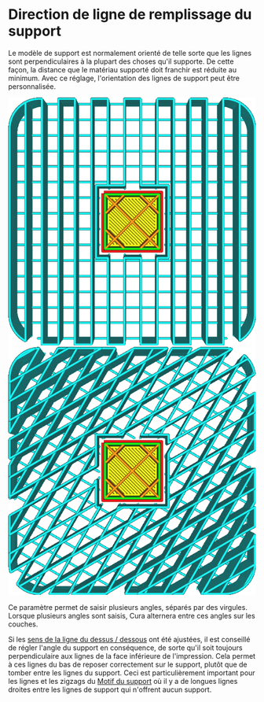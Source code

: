 Direction de ligne de remplissage du support
===

Le modèle de support est normalement orienté de telle sorte que les lignes sont perpendiculaires à la plupart des choses qu'il supporte. De cette façon, la distance que le matériau supporté doit franchir est réduite au minimum. Avec ce réglage, l'orientation des lignes de support peut être personnalisée.

![Un angle de 0°](../../../articles/images/support_infill_angle_0.png)
![Alternant entre 30° et 60°](../../../articles/images/support_infill_angles.png)

Ce paramètre permet de saisir plusieurs angles, séparés par des virgules. Lorsque plusieurs angles sont saisis, Cura alternera entre ces angles sur les couches.

Si les [sens de la ligne du dessus / dessous](./skin_angles.md) ont été ajustées, il est conseillé de régler l'angle du support en conséquence, de sorte qu'il soit toujours perpendiculaire aux lignes de la face inférieure de l'impression. Cela permet à ces lignes du bas de reposer correctement sur le support, plutôt que de tomber entre les lignes du support. Ceci est particulièrement important pour les lignes et les zigzags du [Motif du support](./support_pattern.md) où il y a de longues lignes droites entre les lignes de support qui n'offrent aucun support.
